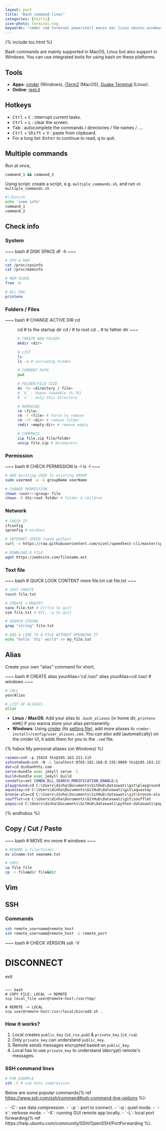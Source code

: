```yaml
---
layout: post
title: "Bash command lines"
categories: [skills]
icon-photo: terminal.svg
keywords: "cmder cmd terminal powershell macos mac linux ubuntu windows vim editor ssh connection download wget check ip permission administrator block compress file zip rar unzip RAM CPU printenv environmental variables alias quick command quick shortcut multiple commands and script bash file ssh commands"
---
```


{% include toc.html %}

Bash commands are mainly supported in MacOS, Linux but also support in Windows. You can use integrated tools for using bash on these platforms.

## Tools

- **Apps**: [cmder](https://cmder.net/) (Windows), [iTerm2](https://www.iterm2.com/) (MacOS), [Guake Terminal](http://guake-project.org/) (Linux).
- **Online**: [repl.it](https://repl.it/languages/bash)

## Hotkeys

- <kbd>Ctrl</kbd> + <kbd>C</kbd> : interrupt current tasks.
- <kbd>Ctrl</kbd> + <kbd>L</kbd> : clear the screen.
- <kbd>Tab</kbd> : autocomplete the commands / directories / file names / ....
- <kbd>Ctrl</kbd> + <kbd>Shift</kbd> + <kbd>V</kbd> : paste from clipboard.
- For a long list: <kbd>Enter</kbd> to continue to read, <kbd>q</kbd> to quit.

## Multiple commands

Run at once,

~~~ bash
command_1 && command_2
~~~

Using script: create a script, e.g. `multiple_commands.sh`, and run `sh multiple_commands.sh`

~~~ bash
#!/bin/sh
echo 'some info'
command_1
command_2
~~~

## Check info

### System

<div class="flex-auto-equal-2" markdown="1">
~~~ bash
# DISK SPACE
df -h
~~~

~~~ bash
# CPU & RAM
cat /proc/cpuinfo
cat /proc/meminfo
~~~

~~~ bash
# MEM USAGE
free -m
~~~

~~~ bash
# ALL ENV
printenv
~~~
</div>

### Folders / Files

<div class="flex-auto-equal-2" markdown="1">
~~~ bash
# CHANGE ACTIVE DIR
cd <dir>
cd # to the startup dir
cd / # to root
cd .. # to father dir
~~~

~~~ bash
# CREATE NEW FOLDER
mkdir <dir>
~~~

~~~ bash
# LIST
ls 
ls -a # including hidden
~~~

~~~ bash
# CURRENT PATH
pwd
~~~

~~~ bash
# FOLDER/FILE SIZE
du -hs <directory / file>
# `h` : human readable (6.7G)
# `s` : only this directory
~~~

~~~ bash
# REMOVING
rm <file>
rm -f <file> # force to remove
rm -rf <dir> # remove folder
rmdir <empty-dir> # remove empty
~~~

~~~ bash
# COMPRESS
zip file.zip file/folder
unzip file.zip # decompress
~~~
</div>

### Permission

<div class="flex-auto-equal-2" markdown="1">
~~~ bash
# CHECK PERMISSION
ls -l 
ls -l <file>
~~~

~~~ bash
# ADD existing USER to existing GROUP
sudo usermod -a -G groupName userName
~~~

~~~ bash
# CHANGE PERMISSION
chown <user>:<group> file
chown -R thi:root folder # folder & children
~~~
</div>

### Network

~~~ bash
# CHECK IP
ifconfig
ipconfig # windows
~~~

~~~ bash
# INTERNET SPEED (need python)
curl -s https://raw.githubusercontent.com/sivel/speedtest-cli/master/speedtest.py | python -
~~~

~~~ bash
# DOWNLOAD A FILE
wget https://website.com/filename.ext
~~~

### Text file

<div class="flex-auto-equal-2" markdown="1">
~~~ bash
# QUICK LOOK CONTENT
more file.txt
cat file.txt
~~~

~~~ bash
# JUST CREATE
touch file.txt
~~~

~~~ bash
# CREATE + MODIFY
nano file.txt # Ctrl+X to quit
vim file.txt # ESC, :q to quit
~~~

~~~ bash
# SEARCH STRING
grep "string" file.txt
~~~
</div>

~~~ bash
# ADD A LINE TO A FILE WITHOUT OPENNING IT
echo "hello 'thi' world" >> my_file.txt
~~~

## Alias

Create your own "alias" command for short,

<div class="flex-auto-equal-2" markdown="1">
~~~ bash
# CREATE
alias yourAlias='cd /usr/'
alias yourAlias=cd /usr/ # windows
~~~

~~~ bash
# CALL
yourAlias

# LIST OF ALIASES
alias
~~~
</div>

- **Linux** / **MacOS**: Add your alias to `.bash_aliases` (in home dir, `printenv HOME`) if you wanna store your alias permanently.
- **Windows**: Using [cmder](https://cmder.net/) (its [setting file](/files/cmderSetting.xml)), add more aliases to `<cmder-install>/config/user_aliases.cmd`. You can also add (automatically) on the cmder UI, it adds them for you to the `.cmd` file.

{% hsbox My personal aliases (on Windows) %}
~~~ bash
raimon=ssh -p 15424 thi@185.163.221.115
sshnotebook=ssh -N -L localhost:8765:192.168.0.155:9889 thi@185.163.221.115 -p 15424
dat=cd dinhanhthi.com
serve=bundle exec jekyll serve -I
build=bundle exec jekyll build
condafix=set CONDA_DLL_SEARCH_MODIFICATION_ENABLE=1
playground=cd C:\Users\dinha\Documents\GitHub\dataswati\git\playground
aquassay=cd C:\Users\dinha\Documents\GitHub\dataswati\git\aquassay
bronze-alu=cd C:\Users\dinha\Documents\GitHub\dataswati\git\bronze-alu
soufflet=cd C:\Users\dinha\Documents\GitHub\dataswati\git\soufflet
popai=cd C:\Users\dinha\Documents\GitHub\dataswati\python-dataswati\popai
~~~
{% endhsbox %} 


## Copy / Cut / Paste

<div class="flex-auto-equal-2" markdown="1">
~~~ bash
# MOVE
mv <old-dir> <new-dir>
move <old-dir> <new-dir> # windows
~~~

~~~ bash
# RENAME a file/folder
mv olname.txt newname.txt
~~~

~~~ bash
# COPY
cp file file
cp -r file&dir file&dir
~~~
</div>

## Vim

## SSH

### Commands

~~~ bash
ssh remote_username@remote_host
ssh remote_username@remote_host -p remote_port
~~~

<div class="flex-auto-equal-2" markdown="1">
~~~ bash
# CHECK VERSION
ssh -V

# DISCONNECT
exit
~~~

~~~ bash
# COPY FILE: LOCAL -> REMOTE
scp local_file user@remote-host:/var/tmp/

# REMOTE -> LOCAL
scp user@remote-host:/usr/local/bin/add.sh .
~~~
</div>

### How it works?

1. Local creates `public_key` (`id_rsa.pub`) & `private_key` (`id_rsa`).
2. Only `private_key` can understand `public_key`.
3. Remote sends messages encrypted based on `public_key`.
4. Local has to use `private_key` to understand (decrypt) remote's messages.

### SSH command lines

~~~ bash
# FOR EXAMPLE
ssh -C # use data compression
~~~

Below are some popular commands{% ref https://www.ssh.com/ssh/command#ssh-command-line-options %}:

<div class="two-columns-list" markdown="1">
- `-C`: use data compression.
- `-p <port>`: port to connect.
- `-q`: quiet mode.
- `-v`: verbose mode.
- `-X`: running GUI remote app locally.
- `-L`: local port forwarding{% ref https://help.ubuntu.com/community/SSH/OpenSSH/PortForwarding %}.
</div>